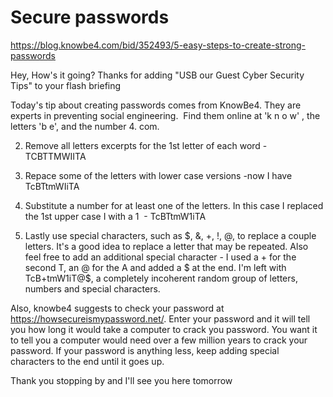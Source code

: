 # Secure passwords
https://blog.knowbe4.com/bid/352493/5-easy-steps-to-create-strong-passwords

 Hey, How's it going? Thanks for adding "USB our Guest Cyber Security Tips" to your flash briefing

 Today's tip about creating passwords comes from KnowBe4. They are experts in preventing social engineering.  Find them online at 'k n o w' , the letters 'b e', and the number 4. com. 

 2. Remove all letters excerpts for the 1st letter of each word -  TCBTTMWIITA

 3. Repace some of the letters with lower case versions -now I have TcBTtmWIiTA

 4. Substitute a number for at least one of the letters. In this case I replaced the 1st upper case I with a 1  - TcBTtmW1iTA

 5. Lastly use special characters, such as $, &, +, !, @, to replace a couple letters. It's a good idea to replace a letter that may be repeated. Also feel free to add an additional special character - I used a + for the second T, an @ for the A and added a $ at the end. I'm left with TcB+tmW1iT@$, a completely incoherent random group of letters, numbers and special characters.

 Also, knowbe4 suggests to check your password at https://howsecureismypassword.net/. Enter your password and it will tell you how long it would take a computer to crack you password. You want it to tell you a computer would need over a few million years to crack your password. If your password is anything less, keep adding special characters to the end until it goes up.

 Thank you stopping by and I'll see you here tomorrow